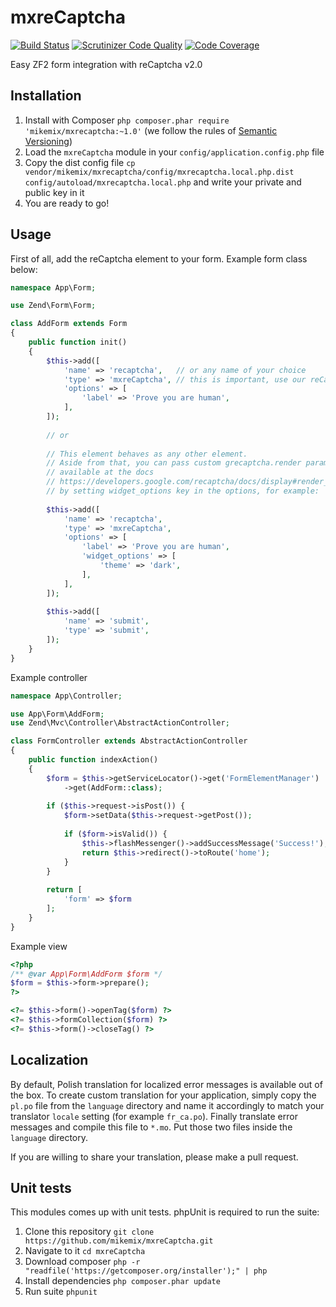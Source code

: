 # mxreCaptcha

[![Build Status](https://scrutinizer-ci.com/g/mikemix/mxreCaptcha/badges/build.png?b=master)](https://scrutinizer-ci.com/g/mikemix/mxreCaptcha/build-status/master) [![Scrutinizer Code Quality](https://scrutinizer-ci.com/g/mikemix/mxreCaptcha/badges/quality-score.png?b=master)](https://scrutinizer-ci.com/g/mikemix/mxreCaptcha/?branch=master) [![Code Coverage](https://scrutinizer-ci.com/g/mikemix/mxreCaptcha/badges/coverage.png?b=master)](https://scrutinizer-ci.com/g/mikemix/mxreCaptcha/?branch=master)

Easy ZF2 form integration with reCaptcha v2.0

## Installation

1. Install with Composer `php composer.phar require 'mikemix/mxrecaptcha:~1.0'` (we follow the rules of [Semantic Versioning](http://semver.org/))
2. Load the `mxreCaptcha` module in your `config/application.config.php` file
3. Copy the dist config file `cp vendor/mikemix/mxrecaptcha/config/mxrecaptcha.local.php.dist config/autoload/mxrecaptcha.local.php` and write your private and public key in it
4. You are ready to go!

## Usage

First of all, add the reCaptcha element to your form. Example form class below:

```php
namespace App\Form;

use Zend\Form\Form;

class AddForm extends Form
{
    public function init()
    {
        $this->add([
            'name' => 'recaptcha',   // or any name of your choice
            'type' => 'mxreCaptcha', // this is important, use our reCaptcha component
            'options' => [
                'label' => 'Prove you are human',
            ],
        ]);
        
        // or
        
        // This element behaves as any other element.
        // Aside from that, you can pass custom grecaptcha.render parameters
        // available at the docs
        // https://developers.google.com/recaptcha/docs/display#render_param
        // by setting widget_options key in the options, for example:
        
        $this->add([
            'name' => 'recaptcha',
            'type' => 'mxreCaptcha',
            'options' => [
                'label' => 'Prove you are human',
                'widget_options' => [
                    'theme' => 'dark',
                ],
            ],
        ]);
        
        $this->add([
            'name' => 'submit',
            'type' => 'submit',
        ]);
    }
}
```

Example controller

```php
namespace App\Controller;

use App\Form\AddForm;
use Zend\Mvc\Controller\AbstractActionController;

class FormController extends AbstractActionController
{
    public function indexAction()
    {
        $form = $this->getServiceLocator()->get('FormElementManager')
            ->get(AddForm::class);
        
        if ($this->request->isPost()) {
            $form->setData($this->request->getPost());
            
            if ($form->isValid()) {
                $this->flashMessenger()->addSuccessMessage('Success!');
                return $this->redirect()->toRoute('home');
            }
        }
        
        return [
            'form' => $form
        ];
    }
}
```

Example view

```php
<?php
/** @var App\Form\AddForm $form */
$form = $this->form->prepare();
?>

<?= $this->form()->openTag($form) ?>
<?= $this->formCollection($form) ?>
<?= $this->form()->closeTag() ?>
```

## Localization

By default, Polish translation for localized error messages is available out of the box.
To create custom translation for your application, simply copy the `pl.po` file from the `language` directory
and name it accordingly to match your translator `locale` setting (for example `fr_ca.po`). Finally translate
error messages and compile this file to `*.mo`. Put those two files inside the `language` directory.

If you are willing to share your translation, please make a pull request.

## Unit tests

This modules comes up with unit tests. phpUnit is required to run the suite:

1. Clone this repository `git clone https://github.com/mikemix/mxreCaptcha.git`
2. Navigate to it `cd mxreCaptcha`
3. Download composer `php -r "readfile('https://getcomposer.org/installer');" | php`
4. Install dependencies `php composer.phar update`
5. Run suite `phpunit`
